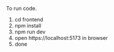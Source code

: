 To run code.
1. cd frontend
2. npm install
3. npm run dev
4. open https://localhost:5173 in browser
5. done
